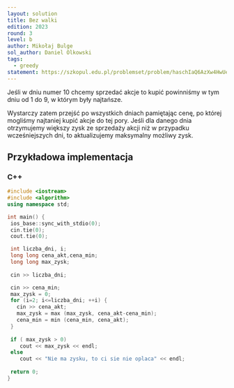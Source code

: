 ```yaml
---
layout: solution
title: Bez walki
edition: 2023
round: 3
level: b
author: Mikołaj Bulge
sol_author: Daniel Olkowski
tags:
  - greedy
statement: https://szkopul.edu.pl/problemset/problem/haschIaQ6AzXw4HwUewSJEOt/site/
---
```


Jeśli w dniu numer 10 chcemy sprzedać akcje to kupić powinniśmy w tym dniu od 1 do 9, w którym były najtańsze.

Wystarczy zatem przejść po wszystkich dniach pamiętając cenę, po której mogliśmy najtaniej kupić akcje do tej pory. Jeśli dla danego dnia otrzymujemy większy zysk ze sprzedaży akcji niż w przypadku wcześniejszych dni, to aktualizujemy maksymalny możliwy zysk.

## Przykładowa implementacja

### C++

```cpp
#include <iostream>
#include <algorithm>
using namespace std;

int main() {
 ios_base::sync_with_stdio(0);
 cin.tie(0);
 cout.tie(0);

 int liczba_dni, i;
 long long cena_akt,cena_min;
 long long max_zysk;
 
 cin >>	liczba_dni;

 cin >> cena_min; 
 max_zysk = 0;
 for (i=2; i<=liczba_dni; ++i) {
   cin >> cena_akt;
   max_zysk = max (max_zysk, cena_akt-cena_min);
   cena_min = min (cena_min, cena_akt);
 }
 
 if ( max_zysk > 0)
    cout << max_zysk << endl;
 else
    cout << "Nie ma zysku, to ci sie nie oplaca" << endl;
 
 return 0;
}
```
